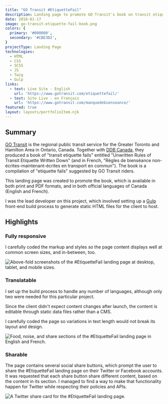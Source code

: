 ```yaml
---
title: "GO Transit #EtiquetteFail"
description: Landing page to promote GO Transit's book on transit etiquette.
date: 2018-01-17
image: go-transit-etiquette-fail-book.png
colors: {
  primary: '#000000',
  secondary: '#CBE3D2',
}
projectType: Landing Page
technologies:
  - HTML
  - CSS
  - SCSS
  - JS
  - Twig
  - Gulp
links:
  - text: Live Site - English
    url: 'https://www.gotransit.com/etiquettefail/'
  - text: Site Live - en Français
    url: 'https://www.gotransit.com/manquedebienseance/'
featured: true
layout: layouts/portfolioItem.njk
---
```


## Summary
[GO Transit](https://www.gotransit.com/) is the regional public transit service for the Greater Toronto and Hamilton Area in Ontario, Canada. Together with [DDB Canada](https://www.ddb.ca/), they produced a book of "transit etiquette fails" entitled "Unwritten Rules of Transit Etiquette Written Down" (and in French, "<span lang="fr">Règles de bienséance non-écrites-maintenant-écrites en transport en commun</span>"). The book is a compilation of "etiquette fails" suggested by GO Transit riders.

This landing page was created to promote the book, which is available in both print and PDF formats, and in both official languages of Canada (English and French).

I was the lead developer on this project, which involved setting up a [Gulp](https://gulpjs.com/) front-end build process to generate static HTML files for the client to host.

## Highlights

### Fully responsive
I carefully coded the markup and styles so the page content displays well at common screen sizes, and in-between, too.

![Above-fold screenshots of the #EtiquetteFail landing page at desktop, tablet, and mobile sizes.](/assets/portfolio/go-transit-etiquette-fail/responsive.png)

### Translatable
I set up the build process to handle any number of languages, although only two were needed for this particular project.

Since the client didn't expect content changes after launch, the content is editable through static data files rather than a CMS.

I carefully coded the page so variations in text length would not break its layout and design.

![Food, noise, and share sections of the #EtiquetteFail landing page in English and French.](/assets/portfolio/go-transit-etiquette-fail/translatable.png)

### Sharable
The page contains several social share buttons, which prompt the user to share the #EtiquetteFail landing page on their Twitter or Facebook accounts. It was requested that each share button share different content, based on the content in its section. I managed to find a way to make that functionality happen for Twitter while respecting their policies and APIs.

![A Twitter share card for the #EtiquetteFail landing page.](/assets/portfolio/go-transit-etiquette-fail/sharable.png)
